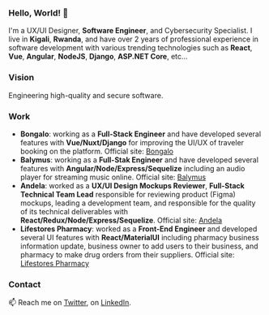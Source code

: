 ### Hello, World! 👋

<!--
**placiderapson/placiderapson** is a ✨ _special_ ✨ repository because its `README.md` (this file) appears on your GitHub profile.

Here are some ideas to get you started:

- 🔭 I’m currently working on ...
- 🌱 I’m currently learning ...
- 👯 I’m looking to collaborate on ...
- 🤔 I’m looking for help with ...
- 💬 Ask me about ...
- 📫 How to reach me: ...
- 😄 Pronouns: ...
- ⚡ Fun fact: ...
-->

I'm a UX/UI Designer, **Software Engineer**, and Cybersecurity Specialist. I live in **Kigali**, **Rwanda**, and have over 2 years of professional experience in software development with various trending technologies such as **React**, **Vue**, **Angular**, **NodeJS**, **Django**, **ASP.NET Core**, etc...

### Vision
Engineering high-quality and secure software.

### Work
- **Bongalo**: working as a **Full-Stack Engineer** and have developed several features with **Vue/Nuxt/Django** for improving the UI/UX of traveler booking on the platform. Official site: [Bongalo](https://bongalo.co/)
- **Balymus**: working as a **Full-Stak Engineer** and have developed several features with **Angular/Node/Express/Sequelize** including an audio player for streaming music online. Official site: [Balymus](https://www.balymus.com/)
- **Andela**: worked as a **UX/UI Design Mockups Reviewer**, **Full-Stack Technical Team Lead** responsible for reviewing product (Figma) mockups, leading a development team, and responsible for the quality of its technical deliverables with **React/Redux/Node/Express/Sequelize**. Official site: [Andela](https://andela.com/)
- **Lifestores Pharmacy**: worked as a **Front-End Engineer** and developed several UI features with **React/MaterialUI** including pharmacy business information update, business owner to add users to their business, and pharmacy to make drug orders from their suppliers. Official site: [Lifestores Pharmacy](https://lifestorespharmacy.com/)


### Contact

📫 Reach me on [Twitter](https://twitter.com/placiderapson), on [LinkedIn](https://www.linkedin.com/in/placiderapson/).


